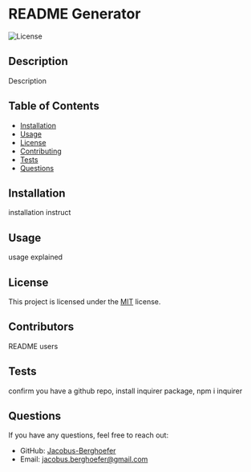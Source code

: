 # README Generator
  ![License](https://img.shields.io/badge/license-MIT-brightgreen)

## Description

Description

## Table of Contents

- [Installation](#installation)
- [Usage](#usage)
- [License](#license)
- [Contributing](#contributing)
- [Tests](#tests)
- [Questions](#questions)

## Installation

installation instruct

## Usage

usage explained


## License

This project is licensed under the [MIT](https://img.shields.io/badge/License-MIT-yellow.svg) license.


## Contributors

README users

## Tests

confirm you have a github repo, install inquirer package, npm i inquirer

## Questions

If you have any questions, feel free to reach out:

- GitHub: [Jacobus-Berghoefer](https://github.com/Jacobus-Berghoefer)
- Email: [jacobus.berghoefer@gmail.com](mailto:jacobus.berghoefer@gmail.com)

